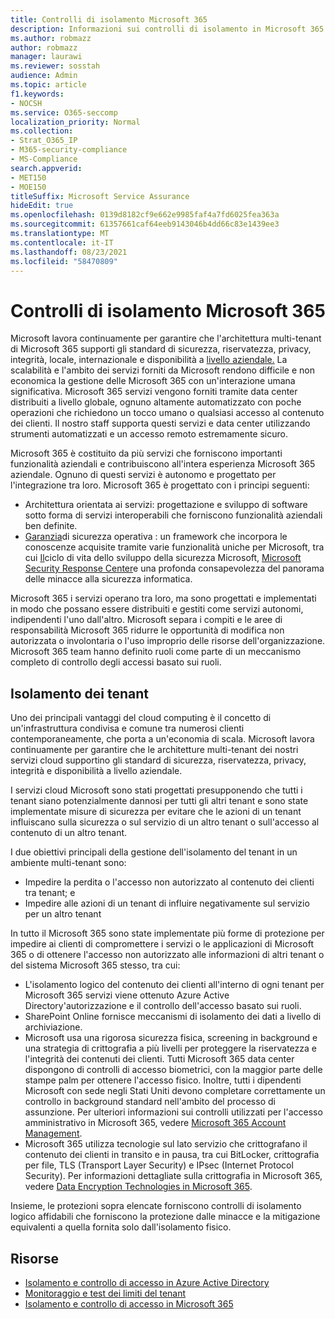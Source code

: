 ```yaml
---
title: Controlli di isolamento Microsoft 365
description: Informazioni sui controlli di isolamento in Microsoft 365
ms.author: robmazz
author: robmazz
manager: laurawi
ms.reviewer: sosstah
audience: Admin
ms.topic: article
f1.keywords:
- NOCSH
ms.service: O365-seccomp
localization_priority: Normal
ms.collection:
- Strat_O365_IP
- M365-security-compliance
- MS-Compliance
search.appverid:
- MET150
- MOE150
titleSuffix: Microsoft Service Assurance
hideEdit: true
ms.openlocfilehash: 0139d8182cf9e662e9985faf4a7fd6025fea363a
ms.sourcegitcommit: 61357661caf64eeb9143046b4dd66c83e1439ee3
ms.translationtype: MT
ms.contentlocale: it-IT
ms.lasthandoff: 08/23/2021
ms.locfileid: "58470809"
---
```

# <a name="microsoft-365-isolation-controls"></a>Controlli di isolamento Microsoft 365

Microsoft lavora continuamente per garantire che l'architettura multi-tenant di Microsoft 365 supporti gli standard di sicurezza, riservatezza, privacy, integrità, locale, internazionale e disponibilità a [livello aziendale.](https://www.microsoft.com/trust-center/compliance/compliance-overview) La scalabilità e l'ambito dei servizi forniti da Microsoft rendono difficile e non economica la gestione delle Microsoft 365 con un'interazione umana significativa. Microsoft 365 servizi vengono forniti tramite data center distribuiti a livello globale, ognuno altamente automatizzato con poche operazioni che richiedono un tocco umano o qualsiasi accesso al contenuto dei clienti. Il nostro staff supporta questi servizi e data center utilizzando strumenti automatizzati e un accesso remoto estremamente sicuro.

Microsoft 365 è costituito da più servizi che forniscono importanti funzionalità aziendali e contribuiscono all'intera esperienza Microsoft 365 aziendale. Ognuno di questi servizi è autonomo e progettato per l'integrazione tra loro. Microsoft 365 è progettato con i principi seguenti:

- Architettura orientata ai servizi: progettazione e sviluppo di software sotto forma di servizi interoperabili che forniscono funzionalità aziendali ben definite.
- [Garanzia](https://www.microsoft.com/securityengineering/osa)di sicurezza operativa : un framework che incorpora le conoscenze acquisite tramite varie funzionalità uniche per Microsoft, tra cui [Il](https://www.microsoft.com/sdl/default.aspx)ciclo di vita dello sviluppo della sicurezza Microsoft, [Microsoft Security Response Center](https://www.microsoft.com/msrc)e una profonda consapevolezza del panorama delle minacce alla sicurezza informatica.

Microsoft 365 i servizi operano tra loro, ma sono progettati e implementati in modo che possano essere distribuiti e gestiti come servizi autonomi, indipendenti l'uno dall'altro. Microsoft separa i compiti e le aree di responsabilità Microsoft 365 ridurre le opportunità di modifica non autorizzata o involontaria o l'uso improprio delle risorse dell'organizzazione. Microsoft 365 team hanno definito ruoli come parte di un meccanismo completo di controllo degli accessi basato sui ruoli.

## <a name="tenant-isolation"></a>Isolamento dei tenant

Uno dei principali vantaggi del cloud computing è il concetto di un'infrastruttura condivisa e comune tra numerosi clienti contemporaneamente, che porta a un'economia di scala. Microsoft lavora continuamente per garantire che le architetture multi-tenant dei nostri servizi cloud supportino gli standard di sicurezza, riservatezza, privacy, integrità e disponibilità a livello aziendale.

I servizi cloud Microsoft sono stati progettati presupponendo che tutti i tenant siano potenzialmente dannosi per tutti gli altri tenant e sono state implementate misure di sicurezza per evitare che le azioni di un tenant influiscano sulla sicurezza o sul servizio di un altro tenant o sull'accesso al contenuto di un altro tenant.

I due obiettivi principali della gestione dell'isolamento del tenant in un ambiente multi-tenant sono:

- Impedire la perdita o l'accesso non autorizzato al contenuto dei clienti tra tenant; e
- Impedire alle azioni di un tenant di influire negativamente sul servizio per un altro tenant

In tutto il Microsoft 365 sono state implementate più forme di protezione per impedire ai clienti di compromettere i servizi o le applicazioni di Microsoft 365 o di ottenere l'accesso non autorizzato alle informazioni di altri tenant o del sistema Microsoft 365 stesso, tra cui:

- L'isolamento logico del contenuto dei clienti all'interno di ogni tenant per Microsoft 365 servizi viene ottenuto Azure Active Directory'autorizzazione e il controllo dell'accesso basato sui ruoli.
- SharePoint Online fornisce meccanismi di isolamento dei dati a livello di archiviazione.
- Microsoft usa una rigorosa sicurezza fisica, screening in background e una strategia di crittografia a più livelli per proteggere la riservatezza e l'integrità dei contenuti dei clienti. Tutti Microsoft 365 data center dispongono di controlli di accesso biometrici, con la maggior parte delle stampe palm per ottenere l'accesso fisico. Inoltre, tutti i dipendenti Microsoft con sede negli Stati Uniti devono completare correttamente un controllo in background standard nell'ambito del processo di assunzione. Per ulteriori informazioni sui controlli utilizzati per l'accesso amministrativo in Microsoft 365, vedere [Microsoft 365 Account Management](assurance-microsoft-365-account-management.md).
- Microsoft 365 utilizza tecnologie sul lato servizio che crittografano il contenuto dei clienti in transito e in pausa, tra cui BitLocker, crittografia per file, TLS (Transport Layer Security) e IPsec (Internet Protocol Security). Per informazioni dettagliate sulla crittografia in Microsoft 365, vedere [Data Encryption Technologies in Microsoft 365](/microsoft-365/compliance/office-365-encryption-in-the-microsoft-cloud-overview).

Insieme, le protezioni sopra elencate forniscono controlli di isolamento logico affidabili che forniscono la protezione dalle minacce e la mitigazione equivalenti a quella fornita solo dall'isolamento fisico.

## <a name="resources"></a>Risorse

- [Isolamento e controllo di accesso in Azure Active Directory](/microsoft-365/enterprise/microsoft-365-isolation-in-azure-active-directory)
- [Monitoraggio e test dei limiti del tenant](assurance-monitoring-and-testing.md)
- [Isolamento e controllo di accesso in Microsoft 365](/microsoft-365/enterprise/microsoft-365-isolation-in-microsoft-365)
